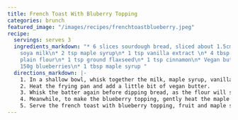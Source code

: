 ```yaml
---
title: French Toast With Bluberry Topping
categories: brunch
featured_image: "/images/recipes/frenchtoastblueberry.jpeg"
recipe:
  servings: serves 3
  ingredients_markdown: "* 6 slices sourdough bread, sliced about 1.5cm thick\n* 230ml
    soya milk\n* 2 tsp maple syrup\n* 1 tsp vanilla extract \n* 4 tbsp whole wheat
    plain flour\n* 1 tsp ground flaxseed\n* 1 tsp cinnamon\n* Vegan butter, for frying\n*
    150g blueberries\n* 1 tbsp maple syrup "
  directions_markdown: |-
    1. In a shallow bowl, whisk together the milk, maple syrup, vanilla, flour, flaxseed, and cinnamon.
    2. Heat the frying pan and add a little bit of vegan butter.
    3. Whisk the batter again before dipping bread, as the flour will settle to the bottom of the bowl. Dip each side in the batter and let soak for about 10 seconds, then add the bread to the pan and cook for 2-3 minutes on each side, until golden brown.
    4. Meanwhile, to make the blueberry topping, gently heat the maple syrup and blueberries in a saucepan until the berries start to pop and release their juices. Continue to stir on a low heat until slightly thickened.
    5. Serve the french toast with blueberry topping, fruit and maple syrup.
---
```


